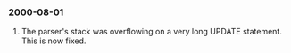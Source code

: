 ### 2000\-08\-01

1. The parser's stack was overflowing on a very long UPDATE statement.
 This is now fixed.



